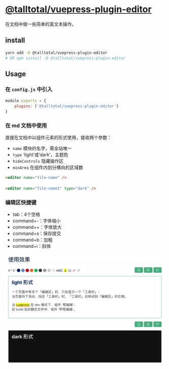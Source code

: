 # [@talltotal/vuepress-plugin-editor](https://talltotal.github.io/vuepress-plugin-editor/)

在文档中做一些简单的富文本操作。


## install
```bash
yarn add -D @talltotal/vuepress-plugin-editor
# OR npm install -D @talltotal/vuepress-plugin-editor
```

## Usage
### 在 `config.js` 中引入
```js
module.exports = {
    plugins: ['@talltotal/vuepress-plugin-editor'] 
}
```

### 在 md 文档中使用
直接在文档中以组件元素的形式使用，接收两个参数：
- `name` 模块的名字，需全站唯一
- `type` ‘light’或‘dark’，主题色
- `hideControls` 隐藏操作区
- `minArea` 在组件内划分横向的区域数

```md
<editor name="file-name" />

<editor name="file-name1" type="dark" />
```


### 编辑区快捷键
- tab：4个空格
- command+-：字体缩小
- command++：字体放大
- command+s：保存提交
- command+b：加粗
- command+i：斜体

![demo](./test/20200724210531.jpg)
